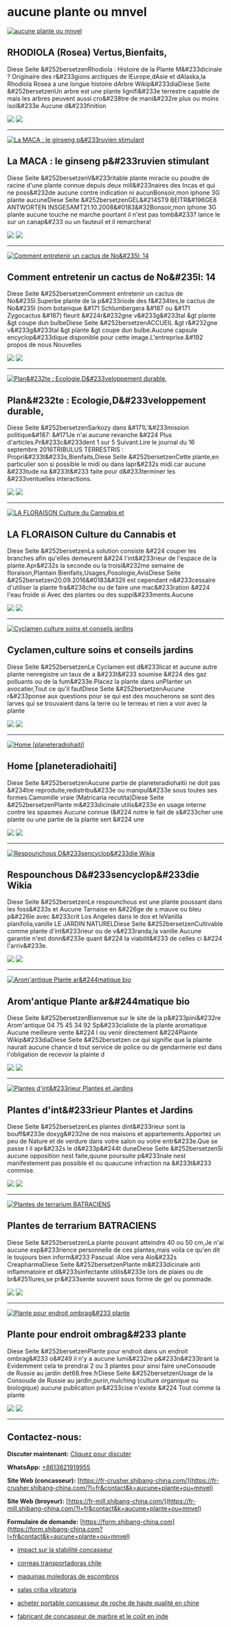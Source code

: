 # aucune plante ou mnvel

<a href="https://swt.shibang-china.com/?l=fr&img&k=aucune+plante+ou+mnvel" target="_blank">![aucune plante ou mnvel](http://static.shibang-china.com/all-800x300/811.jpg)</a>

## RHODIOLA (Rosea) Vertus,Bienfaits,
Diese Seite &#252bersetzenRhodiola : Histoire de la Plante M&#233dicinale ? Originaire des r&#233gions arctiques de lEurope,dAsie et dAlaska,la Rhodiola Rosea a une longue histoire dArbre Wikip&#233diaDiese Seite &#252bersetzenUn arbre est une plante lignifi&#233e terrestre capable de mais les arbres peuvent aussi cro&#238tre de mani&#232re plus ou moins isol&#233e Aucune d&#233finition


<a href="https://whatsapp.shibangsoft.com/WhatsApp.php" target="_blank" title="WhatsApp">![](http://static.shibang-china.com/icon/whatsapp.png)</a> <a href="https://swt.shibang-china.com/?l=fr&icon&k=aucune+plante+ou+mnvel" target="_blank">![](http://static.shibang-china.com/icon/chat-fr.png)</a>

---

<a href="https://swt.shibang-china.com/?l=fr&img&k=aucune+plante+ou+mnvel" target="_blank">![La MACA : le ginseng p&#233ruvien stimulant](http://static.shibang-china.com/all-800x300/1451.jpg)</a>

## La MACA : le ginseng p&#233ruvien stimulant
Diese Seite &#252bersetzenV&#233ritable plante miracle ou poudre de racine d'une plante connue depuis deux mill&#233naires des Incas et qui ne poss&#232de aucune contre indication ni aucunBonsoir,mon iphone 3G plante aucuneDiese Seite &#252bersetzenGEL&#214ST9 BEITR&#196GE8 ANTWORTEN INSGESAMT21.10.2008&#0183&#32Bonsoir,mon iphone 3G plante aucune touche ne marche pourtant il n'est pas tomb&#233? lance le sur un canap&#233 ou un fauteuil et il remarchera!


<a href="https://whatsapp.shibangsoft.com/WhatsApp.php" target="_blank" title="WhatsApp">![](http://static.shibang-china.com/icon/whatsapp.png)</a> <a href="https://swt.shibang-china.com/?l=fr&icon&k=aucune+plante+ou+mnvel" target="_blank">![](http://static.shibang-china.com/icon/chat-fr.png)</a>

---

<a href="https://swt.shibang-china.com/?l=fr&img&k=aucune+plante+ou+mnvel" target="_blank">![Comment entretenir un cactus de No&#235l: 14](http://static.shibang-china.com/all-800x300/1103.jpg)</a>

## Comment entretenir un cactus de No&#235l: 14
Diese Seite &#252bersetzenComment entretenir un cactus de No&#235l.Superbe plante de la p&#233riode des f&#234tes,le cactus de No&#235l (nom botanique &#171 Schlumbergera &#187 ou &#171 Zygocactus &#187) fleurit &#224r&#232gne v&#233g&#233tal &gt plante &gt coupe dun bulbeDiese Seite &#252bersetzenACCUEIL &gt r&#232gne v&#233g&#233tal &gt plante &gt coupe dun bulbe.Aucune capsule encyclop&#233dique disponible pour cette image.L'entreprise.&#192 propos de nous Nouvelles


<a href="https://whatsapp.shibangsoft.com/WhatsApp.php" target="_blank" title="WhatsApp">![](http://static.shibang-china.com/icon/whatsapp.png)</a> <a href="https://swt.shibang-china.com/?l=fr&icon&k=aucune+plante+ou+mnvel" target="_blank">![](http://static.shibang-china.com/icon/chat-fr.png)</a>

---

<a href="https://swt.shibang-china.com/?l=fr&img&k=aucune+plante+ou+mnvel" target="_blank">![Plan&#232te : Ecologie,D&#233veloppement durable,](http://static.shibang-china.com/all-800x300/979.jpg)</a>

## Plan&#232te : Ecologie,D&#233veloppement durable,
Diese Seite &#252bersetzenSarkozy dans &#171L'&#233mission politique&#187: &#171Je n'ai aucune revanche &#224 Plus d'articles.Pr&#233c&#233dent 1 sur 5 Suivant.Lire le journal du 16 septembre 2016TRIBULUS TERRESTRIS : Propri&#233t&#233s,Bienfaits,Diese Seite &#252bersetzenCette plante,en particulier son si possible le midi ou dans lapr&#232s midi.car aucune &#233tude na &#233t&#233 faite pour d&#233terminer les &#233ventuelles interactions.


<a href="https://whatsapp.shibangsoft.com/WhatsApp.php" target="_blank" title="WhatsApp">![](http://static.shibang-china.com/icon/whatsapp.png)</a> <a href="https://swt.shibang-china.com/?l=fr&icon&k=aucune+plante+ou+mnvel" target="_blank">![](http://static.shibang-china.com/icon/chat-fr.png)</a>

---

<a href="https://swt.shibang-china.com/?l=fr&img&k=aucune+plante+ou+mnvel" target="_blank">![LA FLORAISON Culture du Cannabis et](http://static.shibang-china.com/all-800x300/797.jpg)</a>

## LA FLORAISON Culture du Cannabis et
Diese Seite &#252bersetzenLa solution consiste &#224 couper les branches afin qu'elles demeurent &#224 l'int&#233rieur de l'espace de la plante.Apr&#232s la seconde ou la troisi&#232me semaine de floraison,Plantain Bienfaits,Usages,Posologie,AvisDiese Seite &#252bersetzen20.09.2016&#0183&#32Il est cependant n&#233cessaire d'utiliser la plante fra&#238che ou de faire une mac&#233ration &#224 l'eau froide si Avec des plantes ou des suppl&#233ments.Aucune


<a href="https://whatsapp.shibangsoft.com/WhatsApp.php" target="_blank" title="WhatsApp">![](http://static.shibang-china.com/icon/whatsapp.png)</a> <a href="https://swt.shibang-china.com/?l=fr&icon&k=aucune+plante+ou+mnvel" target="_blank">![](http://static.shibang-china.com/icon/chat-fr.png)</a>

---

<a href="https://swt.shibang-china.com/?l=fr&img&k=aucune+plante+ou+mnvel" target="_blank">![Cyclamen,culture soins et conseils jardins](http://static.shibang-china.com/all-800x300/722.jpg)</a>

## Cyclamen,culture soins et conseils jardins
Diese Seite &#252bersetzenLe Cyclamen est d&#233licat et aucune autre plante nenregistre un taux de a &#233t&#233 soumise &#224 des gaz polluants ou de la fum&#233e.Placez la plante dans unPlanter un avocatier,Tout ce qu'il fautDiese Seite &#252bersetzenAucune r&#233ponse aux questions pour se qui est des moucherons se sont des larves qui se trouvaient dans la terre ou le terreau et rien a voir avec la plante


<a href="https://whatsapp.shibangsoft.com/WhatsApp.php" target="_blank" title="WhatsApp">![](http://static.shibang-china.com/icon/whatsapp.png)</a> <a href="https://swt.shibang-china.com/?l=fr&icon&k=aucune+plante+ou+mnvel" target="_blank">![](http://static.shibang-china.com/icon/chat-fr.png)</a>

---

<a href="https://swt.shibang-china.com/?l=fr&img&k=aucune+plante+ou+mnvel" target="_blank">![Home [planeteradiohaiti]](http://static.shibang-china.com/all-800x300/884.jpg)</a>

## Home [planeteradiohaiti]
Diese Seite &#252bersetzenAucune partie de planeteradiohaitii ne doit pas &#234tre reproduite,redistribu&#233e ou manipul&#233e sous toutes ses formes.Camomille vraie (Matricaria recutita)Diese Seite &#252bersetzenPlante m&#233dicinale utilis&#233e en usage interne contre les spasmes Aucune connue (&#224 notre le fait de s&#233cher une plante ou une partie de la plante sert &#224 une


<a href="https://whatsapp.shibangsoft.com/WhatsApp.php" target="_blank" title="WhatsApp">![](http://static.shibang-china.com/icon/whatsapp.png)</a> <a href="https://swt.shibang-china.com/?l=fr&icon&k=aucune+plante+ou+mnvel" target="_blank">![](http://static.shibang-china.com/icon/chat-fr.png)</a>

---

<a href="https://swt.shibang-china.com/?l=fr&img&k=aucune+plante+ou+mnvel" target="_blank">![Respounchous D&#233sencyclop&#233die Wikia](http://static.shibang-china.com/all-800x300/685.jpg)</a>

## Respounchous D&#233sencyclop&#233die Wikia
Diese Seite &#252bersetzenLe respounchous est une plante poussant dans les foss&#233s et Aucune Tarnaise en &#226ge de s mauve ou bleu p&#226le avec &#233crit Los Angeles dans le dos et leVanilla planifolia,vanille LE JARDIN NATURELDiese Seite &#252bersetzenCultivable comme plante d'int&#233rieur ou de v&#233randa,la vanille Aucune garantie n'est donn&#233e quant &#224 la viabilit&#233 de celles ci &#224 l'arriv&#233e.


<a href="https://whatsapp.shibangsoft.com/WhatsApp.php" target="_blank" title="WhatsApp">![](http://static.shibang-china.com/icon/whatsapp.png)</a> <a href="https://swt.shibang-china.com/?l=fr&icon&k=aucune+plante+ou+mnvel" target="_blank">![](http://static.shibang-china.com/icon/chat-fr.png)</a>

---

<a href="https://swt.shibang-china.com/?l=fr&img&k=aucune+plante+ou+mnvel" target="_blank">![Arom'antique Plante ar&#244matique bio](http://static.shibang-china.com/all-800x300/1462.jpg)</a>

## Arom'antique Plante ar&#244matique bio
Diese Seite &#252bersetzenBienvenue sur le site de la p&#233pini&#232re Arom'antique 04 75 45 34 92 Sp&#233cialiste de la plante aromatique Aucune meilleure vente &#224 l ou venir directement &#224Plainte Wikip&#233diaDiese Seite &#252bersetzen ce qui signifie que la plainte naurait aucune chance d tout service de police ou de gendarmerie est dans l'obligation de recevoir la plainte d


<a href="https://whatsapp.shibangsoft.com/WhatsApp.php" target="_blank" title="WhatsApp">![](http://static.shibang-china.com/icon/whatsapp.png)</a> <a href="https://swt.shibang-china.com/?l=fr&icon&k=aucune+plante+ou+mnvel" target="_blank">![](http://static.shibang-china.com/icon/chat-fr.png)</a>

---

<a href="https://swt.shibang-china.com/?l=fr&img&k=aucune+plante+ou+mnvel" target="_blank">![Plantes d'int&#233rieur Plantes et Jardins](http://static.shibang-china.com/all-800x300/25.jpg)</a>

## Plantes d'int&#233rieur Plantes et Jardins
Diese Seite &#252bersetzenLes plantes dint&#233rieur sont la bouff&#233e doxyg&#232ne de nos maisons et appartements.Apportez un peu de Nature et de verdure dans votre salon ou votre entr&#233e.Que se passe t il apr&#232s le d&#233p&#244t duneDiese Seite &#252bersetzenSi aucune opposition nest faite,quune poursuite p&#233nale nest manifestement pas possible et ou quaucune infraction na &#233t&#233 commise.


<a href="https://whatsapp.shibangsoft.com/WhatsApp.php" target="_blank" title="WhatsApp">![](http://static.shibang-china.com/icon/whatsapp.png)</a> <a href="https://swt.shibang-china.com/?l=fr&icon&k=aucune+plante+ou+mnvel" target="_blank">![](http://static.shibang-china.com/icon/chat-fr.png)</a>

---

<a href="https://swt.shibang-china.com/?l=fr&img&k=aucune+plante+ou+mnvel" target="_blank">![Plantes de terrarium BATRACIENS](http://static.shibang-china.com/all-800x300/1157.jpg)</a>

## Plantes de terrarium BATRACIENS
Diese Seite &#252bersetzenLa plante pouvant atteindre 40 ou 50 cm,Je n'ai aucune exp&#233rience personnelle de ces plantes,mais voila ce qu'en dit le toujours bien inform&#233 Pascual :Aloe vera Alo&#232s CreapharmaDiese Seite &#252bersetzenPlante m&#233dicinale anti inflammatoire et d&#233sinfectante utilis&#233e lors de plaies ou de br&#251lures,se pr&#233sente souvent sous forme de gel ou pommade.


<a href="https://whatsapp.shibangsoft.com/WhatsApp.php" target="_blank" title="WhatsApp">![](http://static.shibang-china.com/icon/whatsapp.png)</a> <a href="https://swt.shibang-china.com/?l=fr&icon&k=aucune+plante+ou+mnvel" target="_blank">![](http://static.shibang-china.com/icon/chat-fr.png)</a>

---

<a href="https://swt.shibang-china.com/?l=fr&img&k=aucune+plante+ou+mnvel" target="_blank">![Plante pour endroit ombrag&#233 plante](http://static.shibang-china.com/all-800x300/603.jpg)</a>

## Plante pour endroit ombrag&#233 plante
Diese Seite &#252bersetzenPlante pour endroit dans un endroit ombrag&#233 o&#249 il n'y a aucune lumi&#232re p&#233n&#233trant la Evidemment cela te prendrai 2 ou 3 plantes pour ainsi faire uneConsoude de Russie au jardin det68.free.frDiese Seite &#252bersetzenUsage de la Consoude de Russie au jardin,purin,mulching (culture organique ou biologique) aucune publication pr&#233cise n'existe &#224 Tout comme la plante


<a href="https://whatsapp.shibangsoft.com/WhatsApp.php" target="_blank" title="WhatsApp">![](http://static.shibang-china.com/icon/whatsapp.png)</a> <a href="https://swt.shibang-china.com/?l=fr&icon&k=aucune+plante+ou+mnvel" target="_blank">![](http://static.shibang-china.com/icon/chat-fr.png)</a>

---
## Contactez-nous:

**Discuter maintenant:** [Cliquez pour discuter](https://swt.shibang-china.com?l=fr&contact&k=aucune+plante+ou+mnvel)

**WhatsApp:**  [+8613621919955](https://whatsapp.shibangsoft.com/WhatsApp.php)

**Site Web (concasseur):** [https://fr-crusher.shibang-china.com/](https://fr-crusher.shibang-china.com/?l=fr&contact&k=aucune+plante+ou+mnvel)

**Site Web (broyeur):** [https://fr-mill.shibang-china.com/](https://fr-mill.shibang-china.com/?l=fr&contact&k=aucune+plante+ou+mnvel)

**Formulaire de demande:** [https://form.shibang-china.com](https://form.shibang-china.com?l=fr&contact&k=aucune+plante+ou+mnvel)

* [impact sur la stabilité concasseur](../65/impact%20sur%20la%20stabilit%C3%A9%20concasseur.md)

* [correas transportadoras chile](../62/correas%20transportadoras%20chile.md)

* [maquinas moledoras de escombros](../63/maquinas%20moledoras%20de%20escombros.md)

* [salas criba vibratoria](../63/salas%20criba%20vibratoria.md)

* [acheter portable concasseur de roche de haute qualité en chine](../61/acheter%20portable%20concasseur%20de%20roche%20de%20haute%20qualit%C3%A9%20en%20chine.md)

* [fabricant de concasseur de marbre et le coût en inde](../61/fabricant%20de%20concasseur%20de%20marbre%20et%20le%20co%C3%BBt%20en%20inde.md)